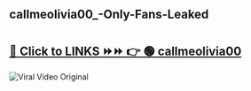 
 ## callmeolivia00_-Only-Fans-Leaked

# <h2><a href="https://clipsfans.com/callmeolivia00_&ref=git">🔗 Click to LINKS ⏩⏩ 👉 🟢 callmeolivia00  </a></h2>

<a href="https://clipsfans.com/callmeolivia00_&ref=git" rel="nofollow" data-target="animated-image.originalLink"><img src="https://i.ibb.co.com/xMMVF88/686577567.gif" alt="Viral Video Original" style="max-width: 100%; display: inline-block;" data-target="animated-image.originalImage"></a>
